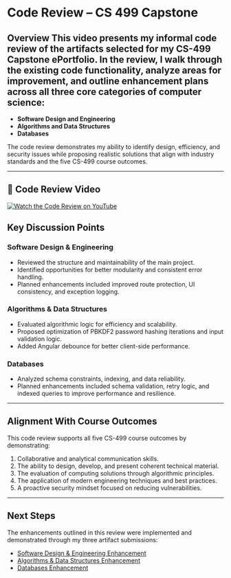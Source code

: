 # Code Review – CS 499 Capstone 

## Overview This video presents my informal code review of the artifacts selected for my CS-499 Capstone ePortfolio. In the review, I walk through the existing code functionality, analyze areas for improvement, and outline enhancement plans across all three core categories of computer science: 

- **Software Design and Engineering** 
- **Algorithms and Data Structures** 
- **Databases** 

The code review demonstrates my ability to identify design, efficiency, and security issues while proposing realistic solutions that align with industry standards and the five CS-499 course outcomes. 

--- 

## 🎥 Code Review Video 

[![Watch the Code Review on YouTube](https://img.youtube.com/vi/sTQAMAFJm1Q/0.jpg)](https://youtu.be/sTQAMAFJm1Q) 

## Key Discussion Points 

### Software Design & Engineering 
- Reviewed the structure and maintainability of the main project. 
- Identified opportunities for better modularity and consistent error handling. 
- Planned enhancements included improved route protection, UI consistency, and exception logging. 

### Algorithms & Data Structures 
- Evaluated algorithmic logic for efficiency and scalability. 
- Proposed optimization of PBKDF2 password hashing iterations and input validation logic. 
- Added Angular debounce for better client-side performance. 

### Databases 
- Analyzed schema constraints, indexing, and data reliability. 
- Planned enhancements included schema validation, retry logic, and indexed queries to improve performance and resilience. 

--- 
## Alignment With Course Outcomes 
This code review supports all five CS-499 course outcomes by demonstrating: 
1. Collaborative and analytical communication skills. 
2. The ability to design, develop, and present coherent technical material. 
3. The evaluation of computing solutions through algorithmic principles. 
4. The application of modern engineering techniques and best practices. 
5. A proactive security mindset focused on reducing vulnerabilities. 

--- 

## Next Steps 
The enhancements outlined in this review were implemented and demonstrated through my three artifact submissions: 
- [Software Design & Engineering Enhancement](../artifacts/software-design/README.md) 
- [Algorithms & Data Structures Enhancement](../artifacts/algorithms/README.md) 
- [Databases Enhancement](../artifacts/databases/README.md)
